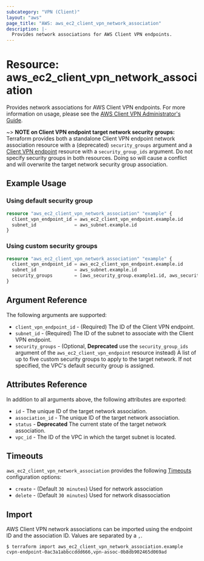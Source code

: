 ```yaml
---
subcategory: "VPN (Client)"
layout: "aws"
page_title: "AWS: aws_ec2_client_vpn_network_association"
description: |-
  Provides network associations for AWS Client VPN endpoints.
---
```


# Resource: aws_ec2_client_vpn_network_association

Provides network associations for AWS Client VPN endpoints. For more information on usage, please see the
[AWS Client VPN Administrator's Guide](https://docs.aws.amazon.com/vpn/latest/clientvpn-admin/what-is.html).

~> **NOTE on Client VPN endpoint target network security groups:** Terraform provides both a standalone Client VPN endpoint network association resource with a (deprecated) `security_groups` argument and a [Client VPN endpoint](vpnclient_endpoint.html) resource with a `security_group_ids` argument. Do not specify security groups in both resources. Doing so will cause a conflict and will overwrite the target network security group association.

## Example Usage

### Using default security group

```terraform
resource "aws_ec2_client_vpn_network_association" "example" {
  client_vpn_endpoint_id = aws_ec2_client_vpn_endpoint.example.id
  subnet_id              = aws_subnet.example.id
}
```

### Using custom security groups

```terraform
resource "aws_ec2_client_vpn_network_association" "example" {
  client_vpn_endpoint_id = aws_ec2_client_vpn_endpoint.example.id
  subnet_id              = aws_subnet.example.id
  security_groups        = [aws_security_group.example1.id, aws_security_group.example2.id]
}
```

## Argument Reference

The following arguments are supported:

* `client_vpn_endpoint_id` - (Required) The ID of the Client VPN endpoint.
* `subnet_id` - (Required) The ID of the subnet to associate with the Client VPN endpoint.
* `security_groups` - (Optional, **Deprecated** use the `security_group_ids` argument of the `aws_ec2_client_vpn_endpoint` resource instead) A list of up to five custom security groups to apply to the target network. If not specified, the VPC's default security group is assigned.

## Attributes Reference

In addition to all arguments above, the following attributes are exported:

* `id` - The unique ID of the target network association.
* `association_id` - The unique ID of the target network association.
* `status` - **Deprecated** The current state of the target network association.
* `vpc_id` - The ID of the VPC in which the target subnet is located.

## Timeouts

`aws_ec2_client_vpn_network_association` provides the following [Timeouts](https://www.terraform.io/docs/configuration/blocks/resources/syntax.html#operation-timeouts) configuration options:

- `create` - (Default `30 minutes`) Used for network association
- `delete` - (Default `30 minutes`) Used for network disassociation

## Import

AWS Client VPN network associations can be imported using the endpoint ID and the association ID. Values are separated by a `,`.

```
$ terraform import aws_ec2_client_vpn_network_association.example cvpn-endpoint-0ac3a1abbccddd666,vpn-assoc-0b8db902465d069ad
```
